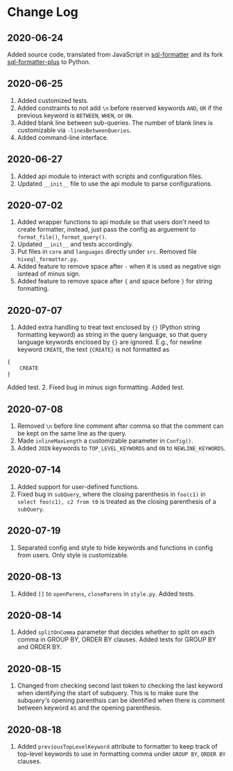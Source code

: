 # Change Log

## 2020-06-24
Added source code, translated from JavaScript in [sql-formatter](https://github.com/zeroturnaround/sql-formatter) and its fork [sql-formatter-plus](https://github.com/kufii/sql-formatter-plus) to Python.

## 2020-06-25
1. Added customized tests.
2. Added constraints to not add `\n` before reserved keywords `AND`, `OR` if the previous keyword is `BETWEEN`, `WHEN`, or `ON`.
3. Added blank line between sub-queries. The number of blank lines is customizable via `-linesBetweenQueries`.
4. Added command-line interface.

## 2020-06-27
1. Added api module to interact with scripts and configuration files.
2. Updated `__init__` file to use the api module to parse configurations.

## 2020-07-02
1. Added wrapper functions to api module so that users don't need to create formatter, instead, just pass the config as arguement to `format_file()`, `format_query()`.
2. Updated `__init__` and tests accordingly.
3. Put files in `core` and `languages` directly under `src`. Removed file `hiveql_formatter.py`.
4. Added feature to remove space after `-` when it is used as negative sign isntead of minus sign.
5. Added feature to remove space after `{` and space before `}` for string formatting.

## 2020-07-07
1. Added extra handling to treat text enclosed by `{}` (Python string formatting keyword) as string in the query language, so that query language keywords enclosed by `{}` are ignored. E.g., for newline keyword `CREATE`, the text `{CREATE}` is not formatted as 
```
{
    CREATE
}
```
Added test.
2. Fixed bug in minus sign formatting. Added test.

## 2020-07-08
1. Removed `\n` before line comment after comma so that the comment can be kept on the same line as the query.
2. Made `inlineMaxLength` a customizable parameter in `Config()`.
3. Added `JOIN` keywords to `TOP_LEVEL_KEYWORDS` and `ON` to `NEWLINE_KEYWORDS`.

## 2020-07-14
1. Added support for user-defined functions.
2. Fixed bug in `subQuery`, where the closing parenthesis in `foo(c1)` in `select foo(c1), c2 from t0` is treated as the closing parenthesis of a `subQuery`.

## 2020-07-19
1. Separated config and style to hide keywords and functions in config from users. Only style is customizable.

## 2020-08-13
1. Added `[]` to `openParens`, `closeParens` in `style.py`. Added tests.

## 2020-08-14
1. Added `splitOnComma` parameter that decides whether to split on each comma in GROUP BY, ORDER BY clauses. Added tests for GROUP BY and ORDER BY.

## 2020-08-15
1. Changed from checking second last token to checking the last keyword when identifying the start of subquery. This is to make sure the subquery's opening parenthsis can be identified when there is comment between keyword `AS` and the opening parenthesis.

## 2020-08-18
1. Added `previousTopLevelKeyword` attribute to formatter to keep track of top-level keywords to use in formatting comma under `GROUP BY`, `ORDER BY` clauses.